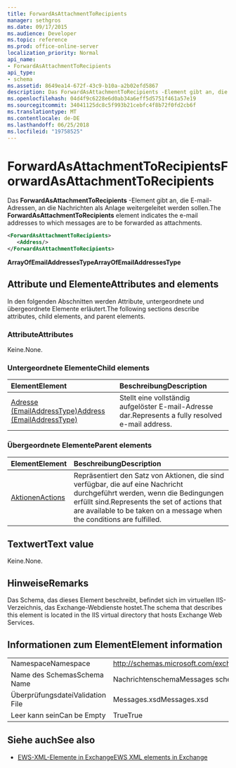 ```yaml
---
title: ForwardAsAttachmentToRecipients
manager: sethgros
ms.date: 09/17/2015
ms.audience: Developer
ms.topic: reference
ms.prod: office-online-server
localization_priority: Normal
api_name:
- ForwardAsAttachmentToRecipients
api_type:
- schema
ms.assetid: 8649ea14-672f-43c9-b10a-a2b02efd5867
description: Das ForwardAsAttachmentToRecipients -Element gibt an, die E-mail-Adressen, an die Nachrichten als Anlage weitergeleitet werden sollen.
ms.openlocfilehash: 04d4f9c6228e6d0ab34a6eff5d5751f461a57e19
ms.sourcegitcommit: 34041125dc8c5f993b21cebfc4f8b72f0fd2cb6f
ms.translationtype: MT
ms.contentlocale: de-DE
ms.lasthandoff: 06/25/2018
ms.locfileid: "19758525"
---
```

# <a name="forwardasattachmenttorecipients"></a><span data-ttu-id="0d413-103">ForwardAsAttachmentToRecipients</span><span class="sxs-lookup"><span data-stu-id="0d413-103">ForwardAsAttachmentToRecipients</span></span>

<span data-ttu-id="0d413-104">Das **ForwardAsAttachmentToRecipients** -Element gibt an, die E-mail-Adressen, an die Nachrichten als Anlage weitergeleitet werden sollen.</span><span class="sxs-lookup"><span data-stu-id="0d413-104">The **ForwardAsAttachmentToRecipients** element indicates the e-mail addresses to which messages are to be forwarded as attachments.</span></span> 
  
```XML
<ForwardAsAttachmentToRecipients>
   <Address/>
</ForwardAsAttachmentToRecipients>
```

 <span data-ttu-id="0d413-105">**ArrayOfEmailAddressesType**</span><span class="sxs-lookup"><span data-stu-id="0d413-105">**ArrayOfEmailAddressesType**</span></span>
## <a name="attributes-and-elements"></a><span data-ttu-id="0d413-106">Attribute und Elemente</span><span class="sxs-lookup"><span data-stu-id="0d413-106">Attributes and elements</span></span>

<span data-ttu-id="0d413-107">In den folgenden Abschnitten werden Attribute, untergeordnete und übergeordnete Elemente erläutert.</span><span class="sxs-lookup"><span data-stu-id="0d413-107">The following sections describe attributes, child elements, and parent elements.</span></span>
  
### <a name="attributes"></a><span data-ttu-id="0d413-108">Attribute</span><span class="sxs-lookup"><span data-stu-id="0d413-108">Attributes</span></span>

<span data-ttu-id="0d413-109">Keine.</span><span class="sxs-lookup"><span data-stu-id="0d413-109">None.</span></span>
  
### <a name="child-elements"></a><span data-ttu-id="0d413-110">Untergeordnete Elemente</span><span class="sxs-lookup"><span data-stu-id="0d413-110">Child elements</span></span>

|<span data-ttu-id="0d413-111">**Element**</span><span class="sxs-lookup"><span data-stu-id="0d413-111">**Element**</span></span>|<span data-ttu-id="0d413-112">**Beschreibung**</span><span class="sxs-lookup"><span data-stu-id="0d413-112">**Description**</span></span>|
|:-----|:-----|
|[<span data-ttu-id="0d413-113">Adresse (EmailAddressType)</span><span class="sxs-lookup"><span data-stu-id="0d413-113">Address (EmailAddressType)</span></span>](address-emailaddresstype.md) <br/> |<span data-ttu-id="0d413-114">Stellt eine vollständig aufgelöster E-mail-Adresse dar.</span><span class="sxs-lookup"><span data-stu-id="0d413-114">Represents a fully resolved e-mail address.</span></span>  <br/> |
   
### <a name="parent-elements"></a><span data-ttu-id="0d413-115">Übergeordnete Elemente</span><span class="sxs-lookup"><span data-stu-id="0d413-115">Parent elements</span></span>

|<span data-ttu-id="0d413-116">**Element**</span><span class="sxs-lookup"><span data-stu-id="0d413-116">**Element**</span></span>|<span data-ttu-id="0d413-117">**Beschreibung**</span><span class="sxs-lookup"><span data-stu-id="0d413-117">**Description**</span></span>|
|:-----|:-----|
|[<span data-ttu-id="0d413-118">Aktionen</span><span class="sxs-lookup"><span data-stu-id="0d413-118">Actions</span></span>](actions.md) <br/> |<span data-ttu-id="0d413-119">Repräsentiert den Satz von Aktionen, die sind verfügbar, die auf eine Nachricht durchgeführt werden, wenn die Bedingungen erfüllt sind.</span><span class="sxs-lookup"><span data-stu-id="0d413-119">Represents the set of actions that are available to be taken on a message when the conditions are fulfilled.</span></span>  <br/> |
   
## <a name="text-value"></a><span data-ttu-id="0d413-120">Textwert</span><span class="sxs-lookup"><span data-stu-id="0d413-120">Text value</span></span>

<span data-ttu-id="0d413-121">Keine.</span><span class="sxs-lookup"><span data-stu-id="0d413-121">None.</span></span>
  
## <a name="remarks"></a><span data-ttu-id="0d413-122">Hinweise</span><span class="sxs-lookup"><span data-stu-id="0d413-122">Remarks</span></span>

<span data-ttu-id="0d413-123">Das Schema, das dieses Element beschreibt, befindet sich im virtuellen IIS-Verzeichnis, das Exchange-Webdienste hostet.</span><span class="sxs-lookup"><span data-stu-id="0d413-123">The schema that describes this element is located in the IIS virtual directory that hosts Exchange Web Services.</span></span>
  
## <a name="element-information"></a><span data-ttu-id="0d413-124">Informationen zum Element</span><span class="sxs-lookup"><span data-stu-id="0d413-124">Element information</span></span>

|||
|:-----|:-----|
|<span data-ttu-id="0d413-125">Namespace</span><span class="sxs-lookup"><span data-stu-id="0d413-125">Namespace</span></span>  <br/> |http://schemas.microsoft.com/exchange/services/2006/messages  <br/> |
|<span data-ttu-id="0d413-126">Name des Schemas</span><span class="sxs-lookup"><span data-stu-id="0d413-126">Schema Name</span></span>  <br/> |<span data-ttu-id="0d413-127">Nachrichtenschema</span><span class="sxs-lookup"><span data-stu-id="0d413-127">Messages schema</span></span>  <br/> |
|<span data-ttu-id="0d413-128">Überprüfungsdatei</span><span class="sxs-lookup"><span data-stu-id="0d413-128">Validation File</span></span>  <br/> |<span data-ttu-id="0d413-129">Messages.xsd</span><span class="sxs-lookup"><span data-stu-id="0d413-129">Messages.xsd</span></span>  <br/> |
|<span data-ttu-id="0d413-130">Leer kann sein</span><span class="sxs-lookup"><span data-stu-id="0d413-130">Can be Empty</span></span>  <br/> |<span data-ttu-id="0d413-131">True</span><span class="sxs-lookup"><span data-stu-id="0d413-131">True</span></span>  <br/> |
   
## <a name="see-also"></a><span data-ttu-id="0d413-132">Siehe auch</span><span class="sxs-lookup"><span data-stu-id="0d413-132">See also</span></span>



- [<span data-ttu-id="0d413-133">EWS-XML-Elemente in Exchange</span><span class="sxs-lookup"><span data-stu-id="0d413-133">EWS XML elements in Exchange</span></span>](ews-xml-elements-in-exchange.md)

